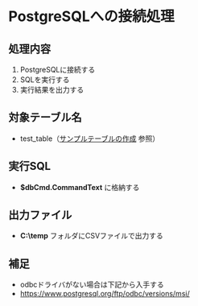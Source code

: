 # PostgreSQLへの接続処理

## 処理内容

1. PostgreSQLに接続する
2. SQLを実行する
3. 実行結果を出力する

## 対象テーブル名

* test_table（[サンプルテーブルの作成](https://github.com/junichitashiro/Technical-Notes/blob/master/DB/PostgreSQL/サンプルテーブルの作成.md) 参照）

## 実行SQL

* **$dbCmd.CommandText** に格納する

## 出力ファイル

* **C:\temp** フォルダにCSVファイルで出力する

## 補足

* odbcドライバがない場合は下記から入手する
* https://www.postgresql.org/ftp/odbc/versions/msi/